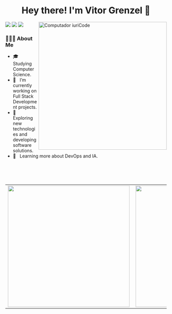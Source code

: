 <h1 align="center">Hey there! I'm Vitor Grenzel 👋 </h1>

<div>
  <img src="https://raw.githubusercontent.com/MicaelliMedeiros/micaellimedeiros/master/image/computer-illustration.png"
    min-width="400px" max-width="400px" width="400px" align="right" alt="Computador iuriCode">

  <p align="left">
    <a href="https://www.twitter.com/VGrenzel/" alt="Twitter" target="_blank">
    <img src="https://img.shields.io/badge/twitter-%231DA1F2.svg?&style=for-the-badge&logo=twitter&logoColor=white" /></a>
    <a href="https://www.instagram.com/vitor_grenzel/" alt="Instagram" target="_blank">
    <img src="https://img.shields.io/badge/-Instagram-DF0174?style=for-the-badge&logo=instagram&logoColor=white" /></a>
    <a href="https://www.linkedin.com/in/vitorgrenzel/" alt="Linkedin" target="_blank">
    <img src="https://img.shields.io/badge/-Linkedin-0e76a8?style=for-the-badge&logo=Linkedin&logoColor=white" /></a>
  </p>

  <div align="left">
    <h3> 👨🏻‍💻 About Me </h3>
    <ul>
      <li align="left">🎓 &nbsp; Studying Computer Science.</li>
      <li align="left">💼 &nbsp; I’m currently working on Full Stack Development projects.</li>
      <li align="left">🤔 &nbsp; Exploring new technologies and developing software solutions.</li>
      <li align="left">🌱 &nbsp; Learning more about DevOps and IA.</li>
    </ul>
  </div>
  
  <br /> <br /> <br />
  
  <center>
    <table>
      <tr>
        <td>
          <img width="380px" align="left"
            src="https://github-readme-stats.vercel.app/api?username=vitorgrenzel&show_icons=true&bg_color=0d1117&title_color=735ec9&text_color=c9d1d9&icon_color=735ec9&hide_border=true&count_private=true" />
        </td>
        <td>
          <img width="380px" align="left"
            src="https://github-readme-stats.vercel.app/api/top-langs/?username=vitorgrenzel&layout=compact&bg_color=0d1117&title_color=735ec9&text_color=c9d1d9&icon_color=735ec9&hide_border=true&count_private=true" />
        </td>
      </tr>
    </table>
  </center>
</div>
